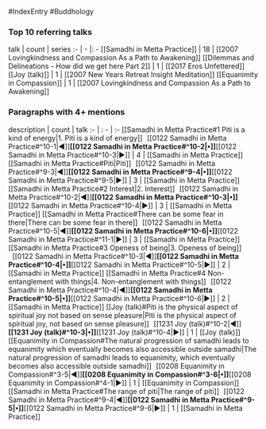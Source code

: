 #IndexEntry #Buddhology

### Top 10 referring talks
talk | count | series
:- | - |: -
[[Samadhi in Metta Practice]] | 18 | [[2007 Lovingkindness and Compassion As a Path to Awakening]]
[[Dilemmas and Delineations - How did we get here Part 2]] | 1 | [[2017 Eros Unfettered]]
[[Joy (talk)]] | 1 | [[2007 New Years Retreat Insight Meditation]]
[[Equanimity in Compassion]] | 1 | [[2007 Lovingkindness and Compassion As a Path to Awakening]]

### Paragraphs with 4+ mentions
description | count | talk
:- | : - | :-
[[Samadhi in Metta Practice#1 Piti is a kind of energy\|1. Piti is a kind of energy]] &nbsp;&nbsp;[[0122 Samadhi in Metta Practice#^10-1\|◀]]**[[0122 Samadhi in Metta Practice#^10-2\|•]]**[[0122 Samadhi in Metta Practice#^10-3\|▶]] | 4 | [[Samadhi in Metta Practice]]
[[Samadhi in Metta Practice#Piti\|Piti]] &nbsp;&nbsp;[[0122 Samadhi in Metta Practice#^9-3\|◀]]**[[0122 Samadhi in Metta Practice#^9-4\|•]]**[[0122 Samadhi in Metta Practice#^9-5\|▶]] | 3 | [[Samadhi in Metta Practice]]
[[Samadhi in Metta Practice#2 Interest\|2. Interest]] &nbsp;&nbsp;[[0122 Samadhi in Metta Practice#^10-2\|◀]]**[[0122 Samadhi in Metta Practice#^10-3\|•]]**[[0122 Samadhi in Metta Practice#^10-4\|▶]] | 3 | [[Samadhi in Metta Practice]]
[[Samadhi in Metta Practice#There can be some fear in there\|There can be some fear in there]] &nbsp;&nbsp;[[0122 Samadhi in Metta Practice#^10-5\|◀]]**[[0122 Samadhi in Metta Practice#^10-6\|•]]**[[0122 Samadhi in Metta Practice#^11-1\|▶]] | 3 | [[Samadhi in Metta Practice]]
[[Samadhi in Metta Practice#3 Openess of being\|3. Openess of being]] &nbsp;&nbsp;[[0122 Samadhi in Metta Practice#^10-3\|◀]]**[[0122 Samadhi in Metta Practice#^10-4\|•]]**[[0122 Samadhi in Metta Practice#^10-5\|▶]] | 2 | [[Samadhi in Metta Practice]]
[[Samadhi in Metta Practice#4 Non-entanglement with things\|4. Non-entanglement with things]] &nbsp;&nbsp;[[0122 Samadhi in Metta Practice#^10-4\|◀]]**[[0122 Samadhi in Metta Practice#^10-5\|•]]**[[0122 Samadhi in Metta Practice#^10-6\|▶]] | 2 | [[Samadhi in Metta Practice]]
[[Joy (talk)#Piti is the physical aspect of spiritual joy not based on sense pleasure\|Piti is the physical aspect of spiritual joy, not based on sense pleasure]] &nbsp;&nbsp;[[1231 Joy (talk)#^10-2\|◀]]**[[1231 Joy (talk)#^10-3\|•]]**[[1231 Joy (talk)#^10-4\|▶]] | 1 | [[Joy (talk)]]
[[Equanimity in Compassion#The natural progression of samadhi leads to equanimity which eventually becomes also accessible outside samadhi\|The natural progression of samadhi leads to equanimity, which eventually becomes also accessible outside samadhi]] &nbsp;&nbsp;[[0208 Equanimity in Compassion#^3-5\|◀]]**[[0208 Equanimity in Compassion#^3-6\|•]]**[[0208 Equanimity in Compassion#^4-1\|▶]] | 1 | [[Equanimity in Compassion]]
[[Samadhi in Metta Practice#The range of piti\|The range of piti]] &nbsp;&nbsp;[[0122 Samadhi in Metta Practice#^9-4\|◀]]**[[0122 Samadhi in Metta Practice#^9-5\|•]]**[[0122 Samadhi in Metta Practice#^9-6\|▶]] | 1 | [[Samadhi in Metta Practice]]

